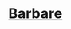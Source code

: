 ﻿---
!LinkItem
Link: barbarian_hd.md
NameLink: <!--NameLink-->[Barbare](hd_barbarian.md)<!--/NameLink-->
Id: classes_hd.md#barbare
ParentLink: classes_hd.md#classes
Name: Barbare
ParentName: Classes
AltName: '[Barbarian](#)'
Attributes: {}
---




# [Barbare](hd_barbarian.md)



